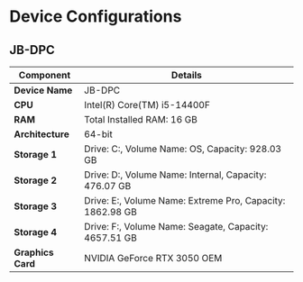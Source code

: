 # Device Configurations

## JB-DPC
| Component                   | Details                                                   |
| --------------------------- | --------------------------------------------------------- |
| **Device Name**             | JB-DPC                                                    |
| **CPU**                     | Intel(R) Core(TM) i5-14400F                               |
| **RAM**                     | Total Installed RAM: 16 GB                                |
| **Architecture**            | 64-bit                                                    |
| **Storage 1**               | Drive: C:, Volume Name: OS, Capacity: 928.03 GB           |
| **Storage 2**               | Drive: D:, Volume Name: Internal, Capacity: 476.07 GB     |
| **Storage 3**               | Drive: E:, Volume Name: Extreme Pro, Capacity: 1862.98 GB |
| **Storage 4**               | Drive: F:, Volume Name: Seagate, Capacity: 4657.51 GB     |
| **Graphics Card**           | NVIDIA GeForce RTX 3050 OEM                               |
